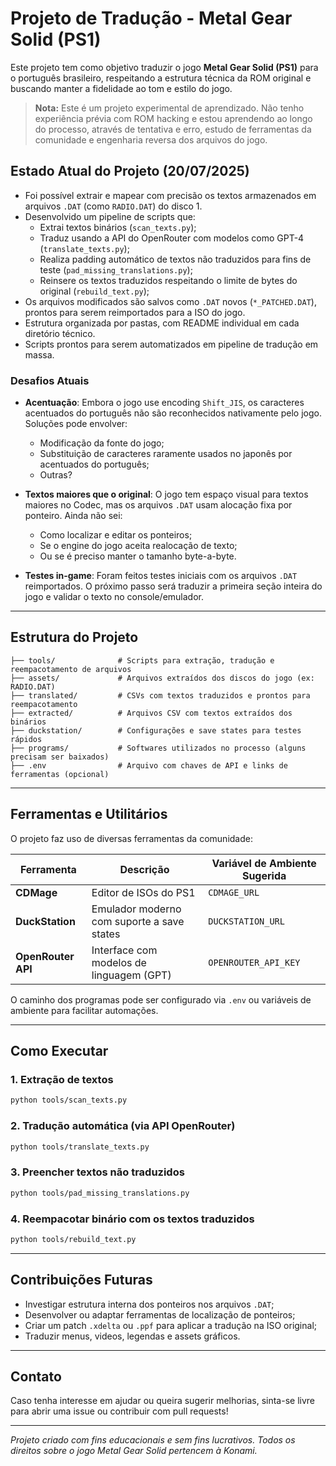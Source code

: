 # Projeto de Tradução - Metal Gear Solid (PS1)

Este projeto tem como objetivo traduzir o jogo **Metal Gear Solid (PS1)** para o português brasileiro, respeitando a estrutura técnica da ROM original e buscando manter a fidelidade ao tom e estilo do jogo.

> **Nota:** Este é um projeto experimental de aprendizado. Não tenho experiência prévia com ROM hacking e estou aprendendo ao longo do processo, através de tentativa e erro, estudo de ferramentas da comunidade e engenharia reversa dos arquivos do jogo.

## Estado Atual do Projeto (20/07/2025)

- Foi possível extrair e mapear com precisão os textos armazenados em arquivos `.DAT` (como `RADIO.DAT`) do disco 1.
- Desenvolvido um pipeline de scripts que:
  - Extrai textos binários (`scan_texts.py`);
  - Traduz usando a API do OpenRouter com modelos como GPT-4 (`translate_texts.py`);
  - Realiza padding automático de textos não traduzidos para fins de teste (`pad_missing_translations.py`);
  - Reinsere os textos traduzidos respeitando o limite de bytes do original (`rebuild_text.py`);
- Os arquivos modificados são salvos como `.DAT` novos (`*_PATCHED.DAT`), prontos para serem reimportados para a ISO do jogo.
- Estrutura organizada por pastas, com README individual em cada diretório técnico.
- Scripts prontos para serem automatizados em pipeline de tradução em massa.

### Desafios Atuais

- **Acentuação**: Embora o jogo use encoding `Shift_JIS`, os caracteres acentuados do português não são reconhecidos nativamente pelo jogo. Soluções pode envolver:
  - Modificação da fonte do jogo;
  - Substituição de caracteres raramente usados no japonês por acentuados do português;
  - Outras?

- **Textos maiores que o original**: O jogo tem espaço visual para textos maiores no Codec, mas os arquivos `.DAT` usam alocação fixa por ponteiro. Ainda não sei:
  - Como localizar e editar os ponteiros;
  - Se o engine do jogo aceita realocação de texto;
  - Ou se é preciso manter o tamanho byte-a-byte.

-  **Testes in-game**: Foram feitos testes iniciais com os arquivos `.DAT` reimportados. O próximo passo será traduzir a primeira seção inteira do jogo e validar o texto no console/emulador.

---

## Estrutura do Projeto

```plaintext
├── tools/              # Scripts para extração, tradução e reempacotamento de arquivos
├── assets/             # Arquivos extraídos dos discos do jogo (ex: RADIO.DAT)
├── translated/         # CSVs com textos traduzidos e prontos para reempacotamento
├── extracted/          # Arquivos CSV com textos extraídos dos binários
├── duckstation/        # Configurações e save states para testes rápidos
├── programs/           # Softwares utilizados no processo (alguns precisam ser baixados)
├── .env                # Arquivo com chaves de API e links de ferramentas (opcional)
```

---

## Ferramentas e Utilitários

O projeto faz uso de diversas ferramentas da comunidade:

| Ferramenta         | Descrição                                  | Variável de Ambiente Sugerida |
| ------------------ | ------------------------------------------ | ----------------------------- |
| **CDMage**         | Editor de ISOs do PS1                      | `CDMAGE_URL`                  |
| **DuckStation**    | Emulador moderno com suporte a save states | `DUCKSTATION_URL`             |
| **OpenRouter API** | Interface com modelos de linguagem (GPT)   | `OPENROUTER_API_KEY`          |

O caminho dos programas pode ser configurado via `.env` ou variáveis de ambiente para facilitar automações.

---

## Como Executar

### 1. Extração de textos

```bash
python tools/scan_texts.py
```

### 2. Tradução automática (via API OpenRouter)

```bash
python tools/translate_texts.py
```

### 3. Preencher textos não traduzidos

```bash
python tools/pad_missing_translations.py
```

### 4. Reempacotar binário com os textos traduzidos

```bash
python tools/rebuild_text.py
```

---

## Contribuições Futuras

* Investigar estrutura interna dos ponteiros nos arquivos `.DAT`;
* Desenvolver ou adaptar ferramentas de localização de ponteiros;
* Criar um patch `.xdelta` ou `.ppf` para aplicar a tradução na ISO original;
* Traduzir menus, videos, legendas e assets gráficos.

---

## Contato

Caso tenha interesse em ajudar ou queira sugerir melhorias, sinta-se livre para abrir uma issue ou contribuir com pull requests!

---

*Projeto criado com fins educacionais e sem fins lucrativos. Todos os direitos sobre o jogo Metal Gear Solid pertencem à Konami.*